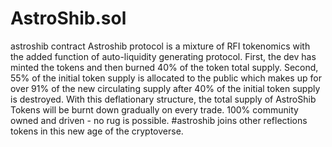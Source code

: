 # AstroShib.sol
astroshib contract Astroshib protocol is a mixture of RFI tokenomics with the added function of auto-liquidity generating protocol. First, the dev has minted the tokens and then burned 40% of the token total supply. Second, 55% of the initial token supply is allocated to the public which makes up for over 91% of the new circulating supply after 40% of the initial token supply is destroyed. With this deflationary structure, the total supply of AstroShib Tokens will be burnt down gradually on every trade. 100% community owned and driven - no rug is possible. #astroshib joins other reflections tokens in this new age of the cryptoverse.

